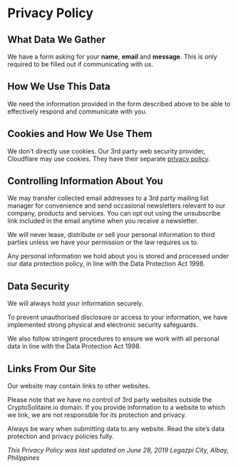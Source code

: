 # Privacy Policy

## What Data We Gather

We have a form asking for your **name**, **email** and **message**. This is only required to be filled out if communicating with us.

## How We Use This Data

We need the information provided in the form described above to be able to effectively respond and communicate with you.

## Cookies and How We Use Them

We don't directly use cookies. Our 3rd party web security provider, Cloudflare may use cookies. They have their separate [privacy policy](https://www.cloudflare.com/privacypolicy/).

## Controlling Information About You

We may transfer collected email addresses to a 3rd party mailing list manager for convenience and send occasional newsletters relevant to our company, products and services. You can opt out using the unsubscribe link included in the email anytime when you receive a newsletter.

We will never lease, distribute or sell your personal information to third parties unless we have your permission or the law requires us to.

Any personal information we hold about you is stored and processed under our data protection policy, in line with the Data Protection Act 1998.

## Data Security

We will always hold your information securely.

To prevent unauthorised disclosure or access to your information, we have implemented strong physical and electronic security safeguards.

We also follow stringent procedures to ensure we work with all personal data in line with the Data Protection Act 1998.

## Links From Our Site

Our website may contain links to other websites.

Please note that we have no control of 3rd party websites outside the CryptoSolitaire.io domain. If you provide information to a website to which we link, we are not responsible for its protection and privacy.

Always be wary when submitting data to any website. Read the site’s data protection and privacy policies fully.

_This Privacy Policy was last updated on June 28, 2019_ 
_Legazpi City, Albay, Philippines_
